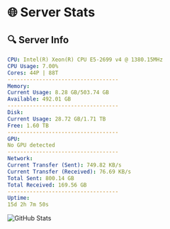 # 🌐 Server Stats
## 🔍 Server Info
```yaml
CPU: Intel(R) Xeon(R) CPU E5-2699 v4 @ 1380.15MHz
CPU Usage: 7.00%
Cores: 44P | 88T
-----------------------------------
Memory:
Current Usage: 8.28 GB/503.74 GB
Available: 492.01 GB
-----------------------------------
Disk:
Current Usage: 28.72 GB/1.71 TB
Free: 1.60 TB
-----------------------------------
GPU:
No GPU detected
-----------------------------------
Network:
Current Transfer (Sent): 749.82 KB/s
Current Transfer (Received): 76.69 KB/s
Total Sent: 800.14 GB
Total Received: 169.56 GB
-----------------------------------
Uptime:
15d 2h 7m 50s
```
![GitHub Stats](https://img.shields.io/badge/Updated-2025-05-04_19:16:38-blue)